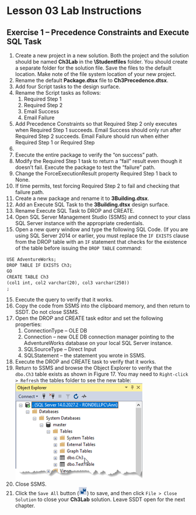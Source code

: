 # Lesson 03 Lab Instructions

## Exercise 1 – Precedence Constraints and Execute SQL Task

1. Create a new project in a new solution. Both the project and the solution should be named
 **Ch3Lab**
 in the **\Studentfiles** folder. You should create a separate folder for the solution file. Save the
 files to the default location. Make note of the file system location of your new project.
2. Rename the default **Package.dtsx** file to
 **Ch3Precedence.dtsx**.
3. Add four Script tasks to the design surface.
4. Rename the Script tasks as follows:
    1. Required Step 1
    2. Required Step 2
    3. Email Success
    4. Email Failure
5. Add Precedence Constraints so that Required Step 2 only executes when Required Step 1 succeeds. Email Success
 should only run after Required Step 2 succeeds. Email Failure should run when either Required Step 1 or Required
 Step
 2.
6. Execute the entire package to verify the “on success” path.
7. Modify the Required Step 1 task to return a “fail” result even though it doesn’t fail. Execute the package to
 test
 the “failure” path.
8. Change the ForceExecutionResult property Required Step 1 back to None.
9. If time permits, test forcing Required Step 2 to fail and checking that failure path.
10. Create a new package and rename it to **3Building.dtsx**.
11. Add an Execute SQL Task to the **3Building.dtsx** design surface.
12. Rename Execute SQL Task to DROP and CREATE.
13. Open SQL Server Management Studio (SSMS) and connect to your class SQL Server instance with the appropriate
 credentials.
14. Open a new query window and type the following SQL Code. (If you are using SQL Server 2014 or earlier, you must
 replace the `IF EXISTS` clause from the DROP table with an `IF` statement that checks for
 the existence of the table
 before issuing the `DROP TABLE` command:
 
```
USE AdventureWorks;
DROP TABLE IF EXISTS Ch3;
GO
CREATE TABLE Ch3
(col1 int, col2 varchar(20), col3 varchar(250))
;
```
15. Execute the query to verify that it works.
16. Copy the code from SSMS into the clipboard memory, and then return to SSDT. Do not close SSMS.
17. Open the DROP and CREATE task editor and set the following properties:
    1. ConnectionType – OLE DB
    2. Connection – new OLE DB connection manager pointing to the AdventureWorks database on your local SQL Server
     instance.
    3. SQLSourceType – Direct Input
    4. SQLStatement – the statement you wrote in SSMS.
18. Execute the DROP and CREATE task to verify that it works.
19. Return to SSMS and browse the Object Explorer to verify that the `dbo.Ch3` table exists as shown in Figure 17. You
 may need to `Right-click > Refresh` the tables folder to see the new table:
 ![ssis tables folder](Images/ssis-tables-folder.png)
20. Close SSMS.
21. Click the `Save All` button (![Save All button](Images/ssis-save-all.png)) to save, and then click `File > Close Solution` to close your
 **Ch3Lab** solution. Leave SSDT open for the next chapter.